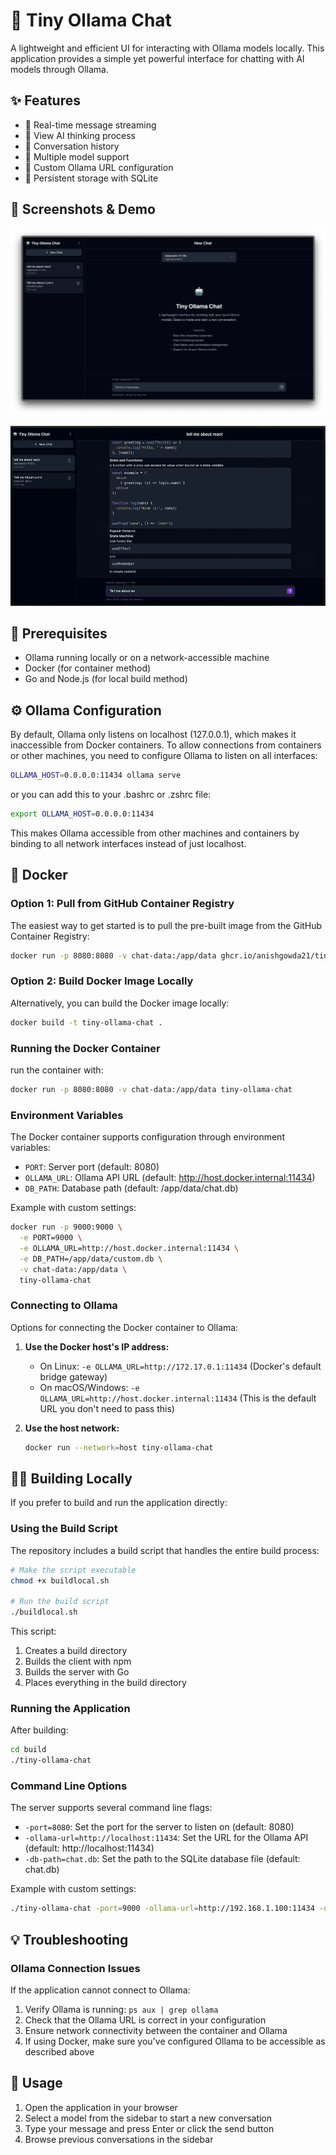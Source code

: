 # 🤖 Tiny Ollama Chat

A lightweight and efficient UI for interacting with Ollama models locally. This application provides a simple yet powerful interface for chatting with AI models through Ollama.

## ✨ Features

- 📱 Real-time message streaming
- 🧠 View AI thinking process
- 💬 Conversation history
- 🚀 Multiple model support
- 🔗 Custom Ollama URL configuration
- 💾 Persistent storage with SQLite

## 📸 Screenshots & Demo

![Tiny Ollama Chat Interface](screenshots/ss1.png)

![Tiny Ollama Chat Demo](screenshots/demo.gif)

## 🚦 Prerequisites

- Ollama running locally or on a network-accessible machine
- Docker (for container method)
- Go and Node.js (for local build method)

## ⚙️ Ollama Configuration

By default, Ollama only listens on localhost (127.0.0.1), which makes it inaccessible from Docker containers. To allow connections from containers or other machines, you need to configure Ollama to listen on all interfaces:

```bash
OLLAMA_HOST=0.0.0.0:11434 ollama serve
```

or you can add this to your .bashrc or .zshrc file:

```bash
export OLLAMA_HOST=0.0.0.0:11434
```

This makes Ollama accessible from other machines and containers by binding to all network interfaces instead of just localhost.

## 🐳 Docker

### Option 1: Pull from GitHub Container Registry

The easiest way to get started is to pull the pre-built image from the GitHub Container Registry:

```bash
docker run -p 8080:8080 -v chat-data:/app/data ghcr.io/anishgowda21/tiny-ollama-chat:latest
```

### Option 2: Build Docker Image Locally

Alternatively, you can build the Docker image locally:

```bash
docker build -t tiny-ollama-chat .
```

### Running the Docker Container

run the container with:

```bash
docker run -p 8080:8080 -v chat-data:/app/data tiny-ollama-chat
```

### Environment Variables

The Docker container supports configuration through environment variables:

- `PORT`: Server port (default: 8080)
- `OLLAMA_URL`: Ollama API URL (default: http://host.docker.internal:11434)
- `DB_PATH`: Database path (default: /app/data/chat.db)

Example with custom settings:

```bash
docker run -p 9000:9000 \
  -e PORT=9000 \
  -e OLLAMA_URL=http://host.docker.internal:11434 \
  -e DB_PATH=/app/data/custom.db \
  -v chat-data:/app/data \
  tiny-ollama-chat
```

### Connecting to Ollama

Options for connecting the Docker container to Ollama:

1. **Use the Docker host's IP address:**

   - On Linux: `-e OLLAMA_URL=http://172.17.0.1:11434` (Docker's default bridge gateway)
   - On macOS/Windows: `-e OLLAMA_URL=http://host.docker.internal:11434` (This is the default URL you don't need to pass this)

2. **Use the host network:**
   ```bash
   docker run --network=host tiny-ollama-chat
   ```

## 🏃‍♂️ Building Locally

If you prefer to build and run the application directly:

### Using the Build Script

The repository includes a build script that handles the entire build process:

```bash
# Make the script executable
chmod +x buildlocal.sh

# Run the build script
./buildlocal.sh
```

This script:

1. Creates a build directory
2. Builds the client with npm
3. Builds the server with Go
4. Places everything in the build directory

### Running the Application

After building:

```bash
cd build
./tiny-ollama-chat
```

### Command Line Options

The server supports several command line flags:

- `-port=8080`: Set the port for the server to listen on (default: 8080)
- `-ollama-url=http://localhost:11434`: Set the URL for the Ollama API (default: http://localhost:11434)
- `-db-path=chat.db`: Set the path to the SQLite database file (default: chat.db)

Example with custom settings:

```bash
./tiny-ollama-chat -port=9000 -ollama-url=http://192.168.1.100:11434 -db-path=/path/to/database.db
```

## 💡 Troubleshooting

### Ollama Connection Issues

If the application cannot connect to Ollama:

1. Verify Ollama is running: `ps aux | grep ollama`
2. Check that the Ollama URL is correct in your configuration
3. Ensure network connectivity between the container and Ollama
4. If using Docker, make sure you've configured Ollama to be accessible as described above

## 📖 Usage

1. Open the application in your browser
2. Select a model from the sidebar to start a new conversation
3. Type your message and press Enter or click the send button
4. Browse previous conversations in the sidebar
